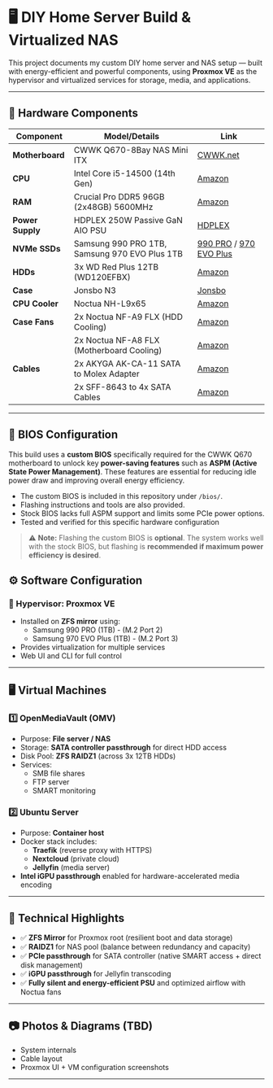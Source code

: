 # 🖥️ DIY Home Server Build & Virtualized NAS

This project documents my custom DIY home server and NAS setup — built with energy-efficient and powerful components, using **Proxmox VE** as the hypervisor and virtualized services for storage, media, and applications.

---

## 🧰 Hardware Components

| Component        | Model/Details | Link |
|------------------|---------------|------|
| **Motherboard**  | CWWK Q670-8Bay NAS Mini ITX | [CWWK.net](https://cwwk.net/products/q670-8bay-nas-mini-itx-motherboard-upgraded-version-lga1700-supports-intell12-14-gen-processors-ddr5-dual-4k-displays-5x-usb3-2-8-sata3-0-ports-i226lm-2-5g-with-vpro-q670-2xsff-8643) |
| **CPU**          | Intel Core i5-14500 (14th Gen) | [Amazon](https://www.amazon.de/dp/B0CQ2XT4RT) |
| **RAM**          | Crucial Pro DDR5 96GB (2x48GB) 5600MHz | [Amazon](https://www.amazon.de/dp/B0C79RMMCL) |
| **Power Supply** | HDPLEX 250W Passive GaN AIO PSU | [HDPLEX](https://hdplex.com/hdplex-fanless-250w-gan-aio-atx-psu.html) |
| **NVMe SSDs**    | Samsung 990 PRO 1TB, Samsung 970 EVO Plus 1TB | [990 PRO](https://www.amazon.de/dp/B0B9C3ZVHR) / [970 EVO Plus](https://www.amazon.de/dp/B07MFZY2F2) |
| **HDDs**         | 3x WD Red Plus 12TB (WD120EFBX) | [Amazon](https://www.amazon.de/dp/B08V1L1WYD) |
| **Case**         | Jonsbo N3 | [Jonsbo](https://www.jonsbo.com/en/products/N3.html) |
| **CPU Cooler**   | Noctua NH-L9x65 | [Amazon](https://www.amazon.de/dp/B00VB3Y89E) |
| **Case Fans**    | 2x Noctua NF-A9 FLX (HDD Cooling) | [Amazon](https://www.amazon.de/dp/B00NEMG9B0) |
|                  | 2x Noctua NF-A8 FLX (Motherboard Cooling) | [Amazon](https://www.amazon.de/dp/B00NEMG9K6) |
| **Cables**       | 2x AKYGA AK-CA-11 SATA to Molex Adapter | [Amazon](https://www.amazon.de/dp/B07TWFWQD4) |
|                  | 2x SFF-8643 to 4x SATA Cables | [Amazon](https://www.amazon.de/dp/B00X8ZB63O) |
---

## 🧬 BIOS Configuration

This build uses a **custom BIOS** specifically required for the CWWK Q670 motherboard to unlock key **power-saving features** such as **ASPM (Active State Power Management)**. These features are essential for reducing idle power draw and improving overall energy efficiency.

- The custom BIOS is included in this repository under `/bios/`.
- Flashing instructions and tools are also provided.
- Stock BIOS lacks full ASPM support and limits some PCIe power options.
- Tested and verified for this specific hardware configuration

> ⚠️ **Note:** Flashing the custom BIOS is **optional**. The system works well with the stock BIOS, but flashing is **recommended if maximum power efficiency is desired**.

## ⚙️ Software Configuration

### 🧠 Hypervisor: **Proxmox VE**
- Installed on **ZFS mirror** using:
  - Samsung 990 PRO (1TB) - (M.2 Port 2)
  - Samsung 970 EVO Plus (1TB) - (M.2 Port 3)
- Provides virtualization for multiple services
- Web UI and CLI for full control

---

## 🖥️ Virtual Machines

### 1️⃣ OpenMediaVault (OMV)
- Purpose: **File server / NAS**
- Storage: **SATA controller passthrough** for direct HDD access
- Disk Pool: **ZFS RAIDZ1** (across 3x 12TB HDDs)
- Services:
  - SMB file shares
  - FTP server
  - SMART monitoring

### 2️⃣ Ubuntu Server
- Purpose: **Container host**
- Docker stack includes:
  - **Traefik** (reverse proxy with HTTPS)
  - **Nextcloud** (private cloud)
  - **Jellyfin** (media server)
- **Intel iGPU passthrough** enabled for hardware-accelerated media encoding

---

## 🧪 Technical Highlights

- ✅ **ZFS Mirror** for Proxmox root (resilient boot and data storage)
- ✅ **RAIDZ1** for NAS pool (balance between redundancy and capacity)
- ✅ **PCIe passthrough** for SATA controller (native SMART access + direct disk management)
- ✅ **iGPU passthrough** for Jellyfin transcoding
- ✅ **Fully silent and energy-efficient PSU** and optimized airflow with Noctua fans

---

## 📷 Photos & Diagrams (TBD)
- System internals
- Cable layout
- Proxmox UI + VM configuration screenshots

---
